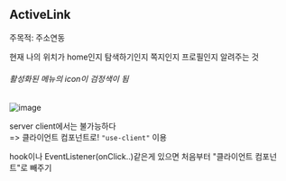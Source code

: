## ActiveLink
주목적: 주소연동

현재 나의 위치가 home인지 탐색하기인지 쪽지인지 프로필인지 알려주는 것

###### 활성화된 메뉴의 icon이 검정색이 됨

![image](https://github.com/kiminn/kimi-space/assets/134191815/9a01134e-f1c8-43fc-a6c4-0247d16878bf)

server client에서는 불가능하다 </br>
=> 클라이언트 컴포넌트로! `"use-client"` 이용


hook이나 EventListener(onClick..)같은게 있으면 처음부터 "클라이언트 컴포넌트"로 빼주기